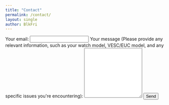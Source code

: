 ```yaml
---
title: "Contact"
permalink: /contact/
layout: single
author: BlkFri
---
```


<!-- modify this form HTML and place wherever you want your form -->
<form
  action="https://formspree.io/f/meoqojaj"
  method="POST"
>
  <label>
    Your email:
    <input type="email" name="email">
  </label>
  <label>
    Your message (Please provide any relevant information, such as your watch model, VESC/EUC model, and any specific issues you're encountering): 
    <textarea name="message" rows="10"></textarea>
  </label>
  <!-- your other form fields go here -->
  <button type="submit">Send</button>
</form>
